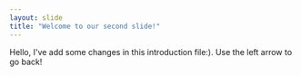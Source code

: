 ```yaml
---
layout: slide
title: "Welcome to our second slide!"
---
```

Hello, I've add some changes in this introduction file:). 
Use the left arrow to go back!
